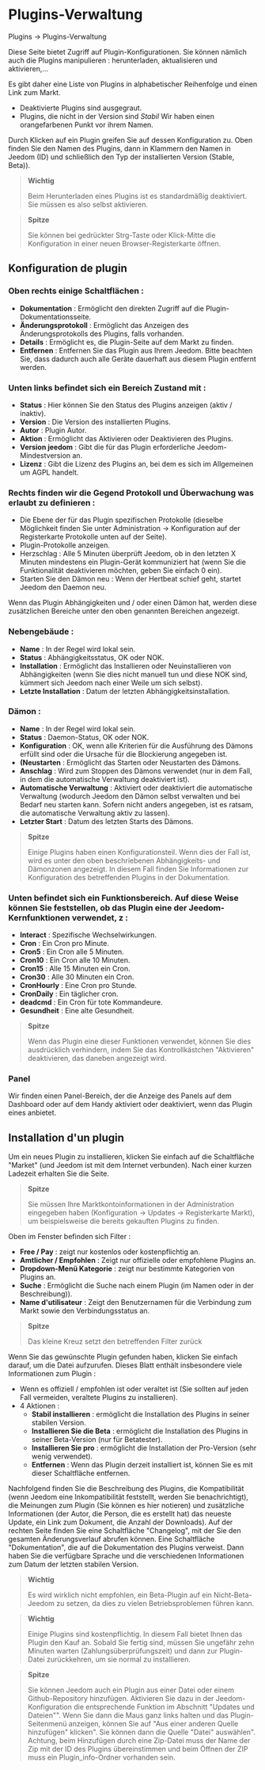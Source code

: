 # Plugins-Verwaltung
Plugins → Plugins-Verwaltung

Diese Seite bietet Zugriff auf Plugin-Konfigurationen.
Sie können nämlich auch die Plugins manipulieren : herunterladen, aktualisieren und aktivieren,…

Es gibt daher eine Liste von Plugins in alphabetischer Reihenfolge und einen Link zum Markt.
- Deaktivierte Plugins sind ausgegraut.
- Plugins, die nicht in der Version sind *Stabil* Wir haben einen orangefarbenen Punkt vor ihrem Namen.

Durch Klicken auf ein Plugin greifen Sie auf dessen Konfiguration zu. Oben finden Sie den Namen des Plugins, dann in Klammern den Namen in Jeedom (ID) und schließlich den Typ der installierten Version (Stable, Beta)).

> **Wichtig**
>
> Beim Herunterladen eines Plugins ist es standardmäßig deaktiviert. Sie müssen es also selbst aktivieren.

> **Spitze**
>
> Sie können bei gedrückter Strg-Taste oder Klick-Mitte die Konfiguration in einer neuen Browser-Registerkarte öffnen.

## Konfiguration de plugin

### Oben rechts einige Schaltflächen :

- **Dokumentation** : Ermöglicht den direkten Zugriff auf die Plugin-Dokumentationsseite.
- **Änderungsprotokoll** : Ermöglicht das Anzeigen des Änderungsprotokolls des Plugins, falls vorhanden.
- **Details** : Ermöglicht es, die Plugin-Seite auf dem Markt zu finden.
- **Entfernen** : Entfernen Sie das Plugin aus Ihrem Jeedom. Bitte beachten Sie, dass dadurch auch alle Geräte dauerhaft aus diesem Plugin entfernt werden.

### Unten links befindet sich ein Bereich **Zustand** mit :

- **Status** : Hier können Sie den Status des Plugins anzeigen (aktiv / inaktiv).
- **Version** : Die Version des installierten Plugins.
- **Autor** : Plugin Autor.
- **Aktion** : Ermöglicht das Aktivieren oder Deaktivieren des Plugins.
- **Version jeedom** : Gibt die für das Plugin erforderliche Jeedom-Mindestversion an.
- **Lizenz** : Gibt die Lizenz des Plugins an, bei dem es sich im Allgemeinen um AGPL handelt.

### Rechts finden wir die Gegend **Protokoll und Überwachung** was erlaubt zu definieren :

- Die Ebene der für das Plugin spezifischen Protokolle (dieselbe Möglichkeit finden Sie unter Administration → Konfiguration auf der Registerkarte Protokolle unten auf der Seite).
- Plugin-Protokolle anzeigen.
- Herzschlag : Alle 5 Minuten überprüft Jeedom, ob in den letzten X Minuten mindestens ein Plugin-Gerät kommuniziert hat (wenn Sie die Funktionalität deaktivieren möchten, geben Sie einfach 0 ein).
- Starten Sie den Dämon neu : Wenn der Hertbeat schief geht, startet Jeedom den Daemon neu.

Wenn das Plugin Abhängigkeiten und / oder einen Dämon hat, werden diese zusätzlichen Bereiche unter den oben genannten Bereichen angezeigt.

### Nebengebäude :

- **Name** : In der Regel wird lokal sein.
- **Status** : Abhängigkeitsstatus, OK oder NOK.
- **Installation** : Ermöglicht das Installieren oder Neuinstallieren von Abhängigkeiten (wenn Sie dies nicht manuell tun und diese NOK sind, kümmert sich Jeedom nach einer Weile um sich selbst).
- **Letzte Installation** : Datum der letzten Abhängigkeitsinstallation.

### Dämon :

- **Name** : In der Regel wird lokal sein.
- **Status** : Daemon-Status, OK oder NOK.
- **Konfiguration** : OK, wenn alle Kriterien für die Ausführung des Dämons erfüllt sind oder die Ursache für die Blockierung angegeben ist.
- **(Neustarten** : Ermöglicht das Starten oder Neustarten des Dämons.
- **Anschlag** : Wird zum Stoppen des Dämons verwendet (nur in dem Fall, in dem die automatische Verwaltung deaktiviert ist).
- **Automatische Verwaltung** : Aktiviert oder deaktiviert die automatische Verwaltung (wodurch Jeedom den Dämon selbst verwalten und bei Bedarf neu starten kann. Sofern nicht anders angegeben, ist es ratsam, die automatische Verwaltung aktiv zu lassen).
- **Letzter Start** : Datum des letzten Starts des Dämons.

> **Spitze**
>
> Einige Plugins haben einen Konfigurationsteil. Wenn dies der Fall ist, wird es unter den oben beschriebenen Abhängigkeits- und Dämonzonen angezeigt.
> In diesem Fall finden Sie Informationen zur Konfiguration des betreffenden Plugins in der Dokumentation.

### Unten befindet sich ein Funktionsbereich. Auf diese Weise können Sie feststellen, ob das Plugin eine der Jeedom-Kernfunktionen verwendet, z :

- **Interact** : Spezifische Wechselwirkungen.
- **Cron** : Ein Cron pro Minute.
- **Cron5** : Ein Cron alle 5 Minuten.
- **Cron10** : Ein Cron alle 10 Minuten.
- **Cron15** : Alle 15 Minuten ein Cron.
- **Cron30** : Alle 30 Minuten ein Cron.
- **CronHourly** : Eine Cron pro Stunde.
- **CronDaily** : Ein täglicher cron.
- **deadcmd** : Ein Cron für tote Kommandeure.
- **Gesundheit** : Eine alte Gesundheit.

> **Spitze**
>
> Wenn das Plugin eine dieser Funktionen verwendet, können Sie dies ausdrücklich verhindern, indem Sie das Kontrollkästchen &quot;Aktivieren&quot; deaktivieren, das daneben angezeigt wird.

### Panel

Wir finden einen Panel-Bereich, der die Anzeige des Panels auf dem Dashboard oder auf dem Handy aktiviert oder deaktiviert, wenn das Plugin eines anbietet.

## Installation d'un plugin

Um ein neues Plugin zu installieren, klicken Sie einfach auf die Schaltfläche "Market" (und Jeedom ist mit dem Internet verbunden). Nach einer kurzen Ladezeit erhalten Sie die Seite.

> **Spitze**
>
> Sie müssen Ihre Marktkontoinformationen in der Administration eingegeben haben (Konfiguration → Updates → Registerkarte Markt), um beispielsweise die bereits gekauften Plugins zu finden.

Oben im Fenster befinden sich Filter :
- **Free / Pay** : zeigt nur kostenlos oder kostenpflichtig an.
- **Amtlicher / Empfohlen** : Zeigt nur offizielle oder empfohlene Plugins an.
- **Dropdown-Menü Kategorie** : zeigt nur bestimmte Kategorien von Plugins an.
- **Suche** : Ermöglicht die Suche nach einem Plugin (im Namen oder in der Beschreibung)).
- **Name d'utilisateur** : Zeigt den Benutzernamen für die Verbindung zum Markt sowie den Verbindungsstatus an.

> **Spitze**
>
> Das kleine Kreuz setzt den betreffenden Filter zurück

Wenn Sie das gewünschte Plugin gefunden haben, klicken Sie einfach darauf, um die Datei aufzurufen. Dieses Blatt enthält insbesondere viele Informationen zum Plugin :

- Wenn es offiziell / empfohlen ist oder veraltet ist (Sie sollten auf jeden Fall vermeiden, veraltete Plugins zu installieren).
- 4 Aktionen :
    - **Stabil installieren** : ermöglicht die Installation des Plugins in seiner stabilen Version.
    - **Installieren Sie die Beta** : ermöglicht die Installation des Plugins in seiner Beta-Version (nur für Betatester).
    - **Installieren Sie pro** : ermöglicht die Installation der Pro-Version (sehr wenig verwendet).
    - **Entfernen** : Wenn das Plugin derzeit installiert ist, können Sie es mit dieser Schaltfläche entfernen.

Nachfolgend finden Sie die Beschreibung des Plugins, die Kompatibilität (wenn Jeedom eine Inkompatibilität feststellt, werden Sie benachrichtigt), die Meinungen zum Plugin (Sie können es hier notieren) und zusätzliche Informationen (der Autor, die Person, die es erstellt hat) das neueste Update, ein Link zum Dokument, die Anzahl der Downloads). Auf der rechten Seite finden Sie eine Schaltfläche &quot;Changelog&quot;, mit der Sie den gesamten Änderungsverlauf abrufen können. Eine Schaltfläche &quot;Dokumentation&quot;, die auf die Dokumentation des Plugins verweist. Dann haben Sie die verfügbare Sprache und die verschiedenen Informationen zum Datum der letzten stabilen Version.

> **Wichtig**
>
> Es wird wirklich nicht empfohlen, ein Beta-Plugin auf ein Nicht-Beta-Jeedom zu setzen, da dies zu vielen Betriebsproblemen führen kann.

> **Wichtig**
>
> Einige Plugins sind kostenpflichtig. In diesem Fall bietet Ihnen das Plugin den Kauf an. Sobald Sie fertig sind, müssen Sie ungefähr zehn Minuten warten (Zahlungsüberprüfungszeit) und dann zur Plugin-Datei zurückkehren, um sie normal zu installieren.

> **Spitze**
>
> Sie können Jeedom auch ein Plugin aus einer Datei oder einem Github-Repository hinzufügen. Aktivieren Sie dazu in der Jeedom-Konfiguration die entsprechende Funktion im Abschnitt "Updates und Dateien"". Wenn Sie dann die Maus ganz links halten und das Plugin-Seitenmenü anzeigen, können Sie auf "Aus einer anderen Quelle hinzufügen" klicken". Sie können dann die Quelle "Datei" auswählen". Achtung, beim Hinzufügen durch eine Zip-Datei muss der Name der Zip mit der ID des Plugins übereinstimmen und beim Öffnen der ZIP muss ein Plugin\_info-Ordner vorhanden sein.
